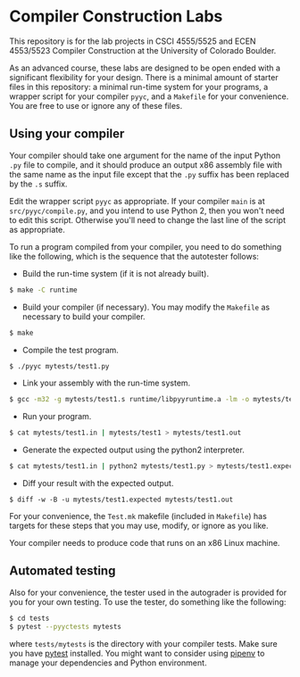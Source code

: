 # Compiler Construction Labs

This repository is for the lab projects in CSCI 4555/5525 and ECEN 4553/5523 Compiler Construction at the University of Colorado Boulder.

As an advanced course, these labs are designed to be open ended with a significant flexibility for your design. There is a minimal amount of starter files in this repository: a minimal run-time system for your programs, a wrapper script for your compiler `pyyc`, and a `Makefile` for your convenience. You are free to use or ignore any of these files.


## Using your compiler

Your compiler should take one argument for the name of the input Python `.py` file to compile, and it should produce an output x86 assembly file with the same name as the input file except that the `.py` suffix has been replaced by the `.s` suffix.

Edit the wrapper script `pyyc` as appropriate. If your compiler `main` is at `src/pyyc/compile.py`, and you intend to use Python 2, then you won't need to edit this script.  Otherwise you'll need to change the last line of the script as appropriate.

To run a program compiled from your compiler, you need to do something like the following, which is the sequence that the autotester follows:

- Build the run-time system (if it is not already built).
```bash
$ make -C runtime
```

- Build your compiler (if necessary). You may modify the `Makefile` as necessary to build your compiler.
```bash
$ make
```

- Compile the test program.
```bash
$ ./pyyc mytests/test1.py
```

- Link your assembly with the run-time system.
```bash
$ gcc -m32 -g mytests/test1.s runtime/libpyyruntime.a -lm -o mytests/test1
```

- Run your program.
```bash
$ cat mytests/test1.in | mytests/test1 > mytests/test1.out
```

- Generate the expected output using the python2 interpreter.
```bash
$ cat mytests/test1.in | python2 mytests/test1.py > mytests/test1.expected
```

- Diff your result with the expected output.
```
$ diff -w -B -u mytests/test1.expected mytests/test1.out
```

For your convenience, the `Test.mk` makefile (included in `Makefile`) has targets for these steps that you may use, modify, or ignore as you like.

Your compiler needs to produce code that runs on an x86 Linux machine.


## Automated testing

Also for your convenience, the tester used in the autograder is provided for you for your own testing. To use the tester, do something like the following:

```bash
$ cd tests
$ pytest --pyyctests mytests
```

where `tests/mytests` is the directory with your compiler tests. Make sure you have [pytest] installed. You might want to consider using [pipenv] to manage your dependencies and Python environment.

[pytest]: https://docs.pytest.org
[pipenv]: http://docs.pipenv.org